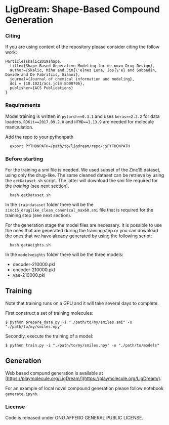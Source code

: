 # LigDream: Shape-Based Compound Generation

### Citing

If you are using content of the repository please consider citing the follow work:

```
@article{skalic2019shape,
  title={Shape-Based Generative Modeling for de-novo Drug Design},
  author={Skalic, Miha and Jim{\'e}nez Luna, Jos{\'e} and Sabbadin, Davide and De Fabritiis, Gianni},
  journal={Journal of chemical information and modeling},
  doi = {10.1021/acs.jcim.8b00706},
  publisher={ACS Publications}
}
```

### Requirements


Model training is written in `pytorch==0.3.1` and uses `keras==2.2.2` for data loaders. `RDKit==2017.09.2.0` and `HTMD==1.13.9` are needed for molecule manipulation.

Add the repo to your pythonpath

      export PYTHONPATH=/path/to/ligdream/repo/:$PYTHONPATH

### Before starting

For the training a smi file is needed. We used subset of the Zinc15 dataset, using only the drug-like. The same cleaned dataset can be retrieve by using the `getDataset.sh` script. The latter will download the smi file required for the *training* (see next section).

      bash getDataset.sh

In the `traindataset` folder there will be the `zinc15_druglike_clean_canonical_max60.smi` file that is required for the training step (see next section).

For the generation stage the model files are necessary. It is possible to use the
ones that are generated during the training step or you can download the ones that
we have already generated by using the following script:

      bash getWeights.sh

In the `modelweights` folder there will be the three models:

* decoder-210000.pkl
* encoder-210000.pkl
* vae-210000.pkl

## Training

Note that training runs on a GPU and it will take several days to complete.

First construct a set of training molecules:
```
$ python prepare_data.py -i "./path/to/my/smiles.smi" -o "./path/to/my/smiles.npy"
```

Secondly, execute the training of a model:

```
$ python train.py -i "./path/to/my/smiles.npy" -o "./path/to/models"
```

## Generation

Web based compund generation is available at [https://playmolecule.org/LigDream/](https://playmolecule.org/LigDream/).

For an example of local novel compound generation please follow notebook `generate.ipynb`.


### License

Code is released under GNU AFFERO GENERAL PUBLIC LICENSE.

